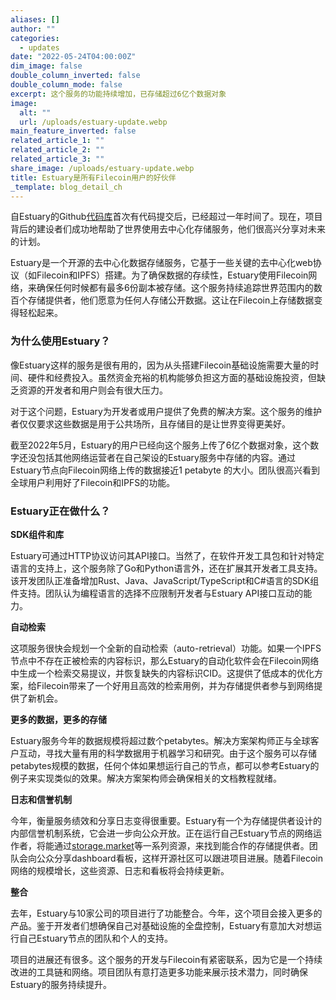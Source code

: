 ```yaml
---
aliases: []
author: ""
categories:
  - updates
date: "2022-05-24T04:00:00Z"
dim_image: false
double_column_inverted: false
double_column_mode: false
excerpt: 这个服务的功能持续增加，已存储超过6亿个数据对象
image:
  alt: ""
  url: /uploads/estuary-update.webp
main_feature_inverted: false
related_article_1: ""
related_article_2: ""
related_article_3: ""
share_image: /uploads/estuary-update.webp
title: Estuary是所有Filecoin用户的好伙伴
_template: blog_detail_ch
---
```


自Estuary的Github[代码库](https://github.com/application-research/estuary)首次有代码提交后，已经超过一年时间了。现在，项目背后的建设者们成功地帮助了世界使用去中心化存储服务，他们很高兴分享对未来的计划。

Estuary是一个开源的去中心化数据存储服务，它基于一些关键的去中心化web协议（如Filecoin和IPFS）搭建。为了确保数据的存续性，Estuary使用Filecoin网络，来确保任何时候都有最多6份副本被存储。这个服务持续追踪世界范围内的数百个存储提供者，他们愿意为任何人存储公开数据。这让在Filecoin上存储数据变得轻松起来。

### 为什么使用Estuary？

像Estuary这样的服务是很有用的，因为从头搭建Filecoin基础设施需要大量的时间、硬件和经费投入。虽然资金充裕的机构能够负担这方面的基础设施投资，但缺乏资源的开发者和用户则会有很大压力。

对于这个问题，Estuary为开发者或用户提供了免费的解决方案。这个服务的维护者仅仅要求这些数据是用于公共场所，且存储目的是让世界变得更美好。

截至2022年5月，Estuary的用户已经向这个服务上传了6亿个数据对象，这个数字还没包括其他网络运营者在自己架设的Estuary服务中存储的内容。通过Estuary节点向Filecoin网络上传的数据接近1 petabyte 的大小。团队很高兴看到全球用户利用好了Filecoin和IPFS的功能。

### Estuary正在做什么？

**SDK组件和库**

Estuary可通过HTTP协议访问其API接口。当然了，在软件开发工具包和针对特定语言的支持上，这个服务除了Go和Python语言外，还在扩展其开发者工具支持。该开发团队正准备增加Rust、Java、JavaScript/TypeScript和C#语言的SDK组件支持。团队认为编程语言的选择不应限制开发者与Estuary API接口互动的能力。

**自动检索**

这项服务很快会规划一个全新的自动检索（auto-retrieval）功能。如果一个IPFS节点中不存在正被检索的内容标识，那么Estuary的自动化软件会在Filecoin网络中生成一个检索交易提议，并恢复缺失的内容标识CID。这提供了低成本的优化方案，给Filecoin带来了一个好用且高效的检索用例，并为存储提供者参与到网络提供了新机会。

**更多的数据，更多的存储**

Estuary服务今年的数据规模将超过数个petabytes。解决方案架构师正与全球客户互动，寻找大量有用的科学数据用于机器学习和研究。由于这个服务可以存储petabytes规模的数据，任何个体如果想运行自己的节点，都可以参考Estuary的例子来实现类似的效果。解决方案架构师会确保相关的文档教程就绪。

**日志和信誉机制**

今年，衡量服务绩效和分享日志变得很重要。Estuary有一个为存储提供者设计的内部信誉机制系统，它会进一步向公众开放。正在运行自己Estuary节点的网络运作者，将能通过[storage.market](https://storage.market/)等一系列资源，来找到能合作的存储提供者。团队会向公众分享dashboard看板，这样开源社区可以跟进项目进展。随着Filecoin网络的规模增长，这些资源、日志和看板将会持续更新。

**整合**

去年，Estuary与10家公司的项目进行了功能整合。今年，这个项目会接入更多的产品。鉴于开发者们想确保自己对基础设施的全盘控制，Estuary有意加大对想运行自己Estuary节点的团队和个人的支持。

项目的进展还有很多。这个服务的开发与Filecoin有紧密联系，因为它是一个持续改进的工具链和网络。项目团队有意打造更多功能来展示技术潜力，同时确保Estuary的服务持续提升。
